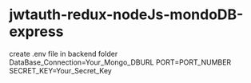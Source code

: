 # jwtauth-redux-nodeJs-mondoDB-express
 create .env file in backend folder
  DataBase_Connection=Your_Mongo_DBURL
 PORT=PORT_NUMBER
 SECRET_KEY=Your_Secret_Key
